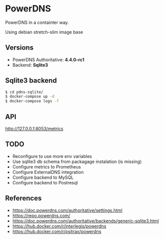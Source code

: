 # PowerDNS

PowerDNS in a containter way.

Using debian stretch-slim image base

## Versions

* PowerDNS Authoritative: **4.4.0-rc1**
* Backend: **Sqlite3**

## Sqlite3 backend

```bash
$ cd pdns-sqlite/
$ docker-compose up -d
$ docker-compose logs -f
```

## API

http://127.0.0.1:8053/metrics

## TODO

* Reconfigure to use more env variables
* Use sqlite3 db schema from packagage instalation (is missing)
* Configure metrics to Prometheus
* Configure ExternalDNS integration
* Configure backend to MySQL
* Configure backend to Postresql

## References

* https://doc.powerdns.com/authoritative/settings.html
* https://repo.powerdns.com/
* https://doc.powerdns.com/authoritative/backends/generic-sqlite3.html
* https://hub.docker.com/r/interlegis/powerdns
* https://hub.docker.com/r/psitrax/powerdns
